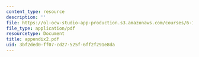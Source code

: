 ```yaml
---
content_type: resource
description: ''
file: https://ol-ocw-studio-app-production.s3.amazonaws.com/courses/6-111-introductory-digital-systems-laboratory-spring-2006/3bf2ded0ff07cd27525f6ff2f291e8da_appendix2.pdf
file_type: application/pdf
resourcetype: Document
title: appendix2.pdf
uid: 3bf2ded0-ff07-cd27-525f-6ff2f291e8da
---
```

